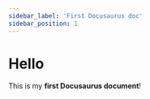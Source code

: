 ```yaml
---
sidebar_label: 'First Docusaurus doc'
sidebar_position: 1
---
```

# Hello

This is my **first Docusaurus document**!